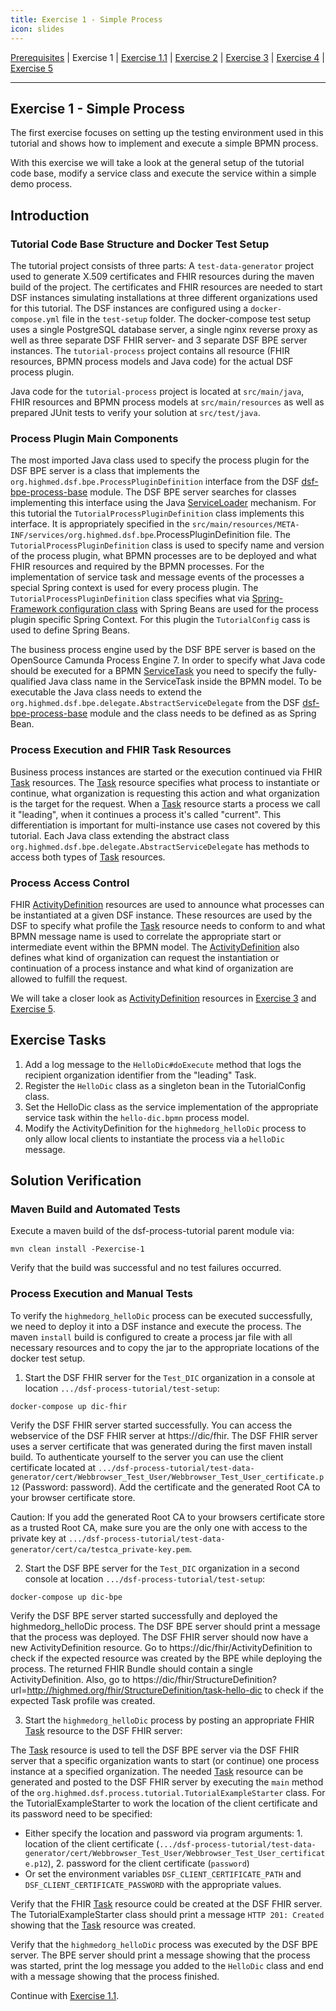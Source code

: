 ```yaml
---
title: Exercise 1 - Simple Process
icon: slides
---
```

 [Prerequisites](prerequisites.md) | Exercise 1 | [Exercise 1.1](exercise11-processDebugging.md) | [Exercise 2](exercise2-inputParameters.md) | [Exercise 3](exercise3-messageEvents.md) | [Exercise 4](exercise4-exclusiveGateways.md) | [Exercise 5](exercise5-eventBasedGateways.md)

---

## Exercise 1 - Simple Process

The first exercise focuses on setting up the testing environment used in this tutorial and shows how to implement and execute a simple BPMN process.

With this exercise we will take a look at the general setup of the tutorial code base, modify a service class and execute the service within a simple demo process.

## Introduction
### Tutorial Code Base Structure and Docker Test Setup

The tutorial project consists of three parts: A `test-data-generator` project used to generate X.509 certificates and FHIR resources during the maven build of the project. The certificates and FHIR resources are needed to start DSF instances simulating installations at three different organizations used for this tutorial. The DSF instances are configured using a `docker-compose.yml` file in the `test-setup` folder. The docker-compose test setup uses a single PostgreSQL database server, a single nginx reverse proxy as well as three separate DSF FHIR server- and 3 separate DSF BPE server instances. The `tutorial-process` project contains all resource (FHIR resources, BPMN process models and Java code) for the actual DSF process plugin.

Java code for the `tutorial-process` project is located at `src/main/java`, FHIR resources and BPMN process models at `src/main/resources` as well as prepared JUnit tests to verify your solution at `src/test/java`.

### Process Plugin Main Components

The most imported Java class used to specify the process plugin for the DSF BPE server is a class that implements the `org.highmed.dsf.bpe.ProcessPluginDefinition` interface from the DSF [dsf-bpe-process-base](https://github.com/highmed/highmed-dsf/packages/503054) module. The DSF BPE server searches for classes implementing this interface using the Java [ServiceLoader](https://docs.oracle.com/en/java/javase/11/docs/api/java.base/java/util/ServiceLoader.html) mechanism. For this tutorial the `TutorialProcessPluginDefinition` class implements this interface. It is appropriately specified in the `src/main/resources/META-INF/services/org.highmed.dsf.bpe`.ProcessPluginDefinition file. The `TutorialProcessPluginDefinition` class is used to specify name and version of the process plugin, what BPMN processes are to be deployed and what FHIR resources and required by the BPMN processes. For the implementation of service task and message events of the processes a special Spring context is used for every process plugin. The `TutorialProcessPluginDefinition` class specifies what via [Spring-Framework configuration class](https://docs.spring.io/spring-framework/docs/current/reference/html/core.html#beans-java-basic-concepts) with Spring Beans are used for the process plugin specific Spring Context. For this plugin the `TutorialConfig` cass is used to define Spring Beans.

The business process engine used by the DSF BPE server is based on the OpenSource Camunda Process Engine 7. In order to specify what Java code should be executed for a BPMN [ServiceTask](https://docs.camunda.org/manual/7.17/reference/bpmn20/tasks/service-task/) you need to specify the fully-qualified Java class name in the ServiceTask inside the BPMN model. To be executable the Java class needs to extend the `org.highmed.dsf.bpe.delegate.AbstractServiceDelegate` from the DSF [dsf-bpe-process-base](https://github.com/highmed/highmed-dsf/packages/503054) module and the class needs to be defined as as Spring Bean.

### Process Execution and FHIR Task Resources

Business process instances are started or the execution continued via FHIR [Task](http://hl7.org/fhir/R4/task.html) resources. The [Task](http://hl7.org/fhir/R4/task.html) resource specifies what process to instantiate or continue, what organization is requesting this action and what organization is the target for the request. When a [Task](http://hl7.org/fhir/R4/task.html) resource starts a process we call it "leading", when it continues a process it's called "current". This differentiation is important for multi-instance use cases not covered by this tutorial. Each Java class extending the abstract class `org.highmed.dsf.bpe.delegate.AbstractServiceDelegate` has methods to access both types of [Task](http://hl7.org/fhir/R4/task.html) resources.

### Process Access Control

FHIR [ActivityDefinition](http://hl7.org/fhir/R4/activitydefinition.html) resources are used to announce what processes can be instantiated at a given DSF instance. These resources are used by the DSF to specify what profile the [Task](http://hl7.org/fhir/R4/task.html) resource needs to conform to and what BPMN message name is used to correlate the appropriate start or intermediate event within the BPMN model. The [ActivityDefinition](http://hl7.org/fhir/R4/activitydefinition.html) also defines what kind of organization can request the instantiation or continuation of a process instance and what kind of organization are allowed to fulfill the request.

We will take a closer look as [ActivityDefinition](http://hl7.org/fhir/R4/activitydefinition.html) resources in [Exercise 3](/versions/v0.9.x/tutorial/exercise3-messageEvents.md) and [Exercise 5](/versions/v0.9.x/tutorial/exercise5-eventBasedGateways.md).

## Exercise Tasks
1. Add a log message to the ``HelloDic#doExecute`` method that logs the recipient organization identifier from the "leading" Task.
2. Register the ``HelloDic`` class as a singleton bean in the TutorialConfig class.
3. Set the HelloDic class as the service implementation of the appropriate service task within the ``hello-dic.bpmn`` process model.
4. Modify the ActivityDefinition for the ``highmedorg_helloDic`` process to only allow local clients to instantiate the process via a ``helloDic`` message.

## Solution Verification
### Maven Build and Automated Tests

Execute a maven build of the dsf-process-tutorial parent module via:
```
mvn clean install -Pexercise-1
```
Verify that the build was successful and no test failures occurred.

### Process Execution and Manual Tests

To verify the ``highmedorg_helloDic`` process can be executed successfully, we need to deploy it into a DSF instance and execute the process. The maven ``install`` build is configured to create a process jar file with all necessary resources and to copy the jar to the appropriate locations of the docker test setup.

1. Start the DSF FHIR server for the ``Test_DIC`` organization in a console at location ``.../dsf-process-tutorial/test-setup``:
```
docker-compose up dic-fhir
```
Verify the DSF FHIR server started successfully. You can access the webservice of the DSF FHIR server at https://dic/fhir.
The DSF FHIR server uses a server certificate that was generated during the first maven install build. To authenticate yourself to the server you can use the client certificate located at ``.../dsf-process-tutorial/test-data-generator/cert/Webbrowser_Test_User/Webbrowser_Test_User_certificate.p12`` (Password: password). Add the certificate and the generated Root CA to your browser certificate store.

Caution: If you add the generated Root CA to your browsers certificate store as a trusted Root CA, make sure you are the only one with access to the private key at ``.../dsf-process-tutorial/test-data-generator/cert/ca/testca_private-key.pem``.

2. Start the DSF BPE server for the ``Test_DIC`` organization in a second console at location ``.../dsf-process-tutorial/test-setup``:
```
docker-compose up dic-bpe
```
Verify the DSF BPE server started successfully and deployed the highmedorg_helloDic process. The DSF BPE server should print a message that the process was deployed. The DSF FHIR server should now have a new ActivityDefinition resource. Go to https://dic/fhir/ActivityDefinition to check if the expected resource was created by the BPE while deploying the process. The returned FHIR Bundle should contain a single ActivityDefinition. Also, go to https://dic/fhir/StructureDefinition?url=http://highmed.org/fhir/StructureDefinition/task-hello-dic to check if the expected Task profile was created.


3. Start the ``highmedorg_helloDic`` process by posting an appropriate FHIR [Task](http://hl7.org/fhir/R4/task.html) resource to the DSF FHIR server:

The [Task](http://hl7.org/fhir/R4/task.html) resource is used to tell the DSF BPE server via the DSF FHIR server that a specific organization wants to start (or continue) one process instance at a specified organization. The needed [Task](http://hl7.org/fhir/R4/task.html) resource can be generated and posted to the DSF FHIR server by executing the ``main`` method of the ``org.highmed.dsf.process.tutorial.TutorialExampleStarter`` class. For the TutorialExampleStarter to work the location of the client certificate and its password need to be specified:

- Either specify the location and password via program arguments: 1. location of the client certificate (``.../dsf-process-tutorial/test-data-generator/cert/Webbrowser_Test_User/Webbrowser_Test_User_certificate.p12``), 2. password for the client certificate (``password``)
- Or set the environment variables ``DSF_CLIENT_CERTIFICATE_PATH`` and ``DSF_CLIENT_CERTIFICATE_PASSWORD`` with the appropriate values.

Verify that the FHIR [Task](http://hl7.org/fhir/R4/task.html) resource could be created at the DSF FHIR server. The TutorialExampleStarter class should print a message ``HTTP 201: Created`` showing that the [Task](http://hl7.org/fhir/R4/task.html) resource was created.

Verify that the ``highmedorg_helloDic`` process was executed by the DSF BPE server. The BPE server should print a message showing that the process was started, print the log message you added to the ``HelloDic`` class and end with a message showing that the process finished.


Continue with [Exercise 1.1](exercise11-processDebugging.md).